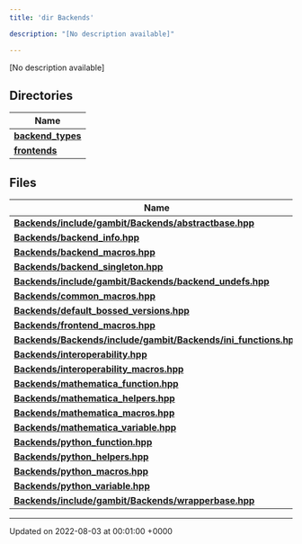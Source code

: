 ```yaml
---
title: 'dir Backends'

description: "[No description available]"

---
```







[No description available]

## Directories

| Name           |
| -------------- |
| **[backend_types](/documentation/code/darkbit_development/files/dir_adaf5b9f3522268d0722b5bf192fb62e/#dir-backend-types)**  |
| **[frontends](/documentation/code/darkbit_development/files/dir_c6faa5d145e7be4b4543e56b2cb9e577/#dir-frontends)**  |

## Files

| Name           |
| -------------- |
| **[Backends/include/gambit/Backends/abstractbase.hpp](/documentation/code/darkbit_development/files/include_2gambit_2backends_2abstractbase_8hpp/#file-include/gambit/backends/abstractbase.hpp)**  |
| **[Backends/backend_info.hpp](/documentation/code/darkbit_development/files/backend__info_8hpp/#file-backend-info.hpp)**  |
| **[Backends/backend_macros.hpp](/documentation/code/darkbit_development/files/backend__macros_8hpp/#file-backend-macros.hpp)**  |
| **[Backends/backend_singleton.hpp](/documentation/code/darkbit_development/files/backend__singleton_8hpp/#file-backend-singleton.hpp)**  |
| **[Backends/include/gambit/Backends/backend_undefs.hpp](/documentation/code/darkbit_development/files/include_2gambit_2backends_2backend__undefs_8hpp/#file-include/gambit/backends/backend-undefs.hpp)**  |
| **[Backends/common_macros.hpp](/documentation/code/darkbit_development/files/common__macros_8hpp/#file-common-macros.hpp)**  |
| **[Backends/default_bossed_versions.hpp](/documentation/code/darkbit_development/files/default__bossed__versions_8hpp/#file-default-bossed-versions.hpp)**  |
| **[Backends/frontend_macros.hpp](/documentation/code/darkbit_development/files/frontend__macros_8hpp/#file-frontend-macros.hpp)**  |
| **[Backends/Backends/include/gambit/Backends/ini_functions.hpp](/documentation/code/darkbit_development/files/backends_2include_2gambit_2backends_2ini__functions_8hpp/#file-backends/include/gambit/backends/ini-functions.hpp)**  |
| **[Backends/interoperability.hpp](/documentation/code/darkbit_development/files/interoperability_8hpp/#file-interoperability.hpp)**  |
| **[Backends/interoperability_macros.hpp](/documentation/code/darkbit_development/files/interoperability__macros_8hpp/#file-interoperability-macros.hpp)**  |
| **[Backends/mathematica_function.hpp](/documentation/code/darkbit_development/files/mathematica__function_8hpp/#file-mathematica-function.hpp)**  |
| **[Backends/mathematica_helpers.hpp](/documentation/code/darkbit_development/files/mathematica__helpers_8hpp/#file-mathematica-helpers.hpp)**  |
| **[Backends/mathematica_macros.hpp](/documentation/code/darkbit_development/files/mathematica__macros_8hpp/#file-mathematica-macros.hpp)**  |
| **[Backends/mathematica_variable.hpp](/documentation/code/darkbit_development/files/mathematica__variable_8hpp/#file-mathematica-variable.hpp)**  |
| **[Backends/python_function.hpp](/documentation/code/darkbit_development/files/python__function_8hpp/#file-python-function.hpp)**  |
| **[Backends/python_helpers.hpp](/documentation/code/darkbit_development/files/python__helpers_8hpp/#file-python-helpers.hpp)**  |
| **[Backends/python_macros.hpp](/documentation/code/darkbit_development/files/python__macros_8hpp/#file-python-macros.hpp)**  |
| **[Backends/python_variable.hpp](/documentation/code/darkbit_development/files/python__variable_8hpp/#file-python-variable.hpp)**  |
| **[Backends/include/gambit/Backends/wrapperbase.hpp](/documentation/code/darkbit_development/files/include_2gambit_2backends_2wrapperbase_8hpp/#file-include/gambit/backends/wrapperbase.hpp)**  |






-------------------------------

Updated on 2022-08-03 at 00:01:00 +0000

